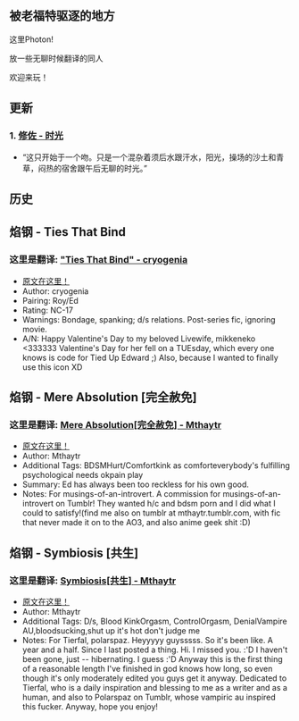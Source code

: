 ## 被老福特驱逐的地方
这里Photon!

放一些无聊时候翻译的同人

欢迎来玩！

## 更新

###  1. [修佐 - 时光](https://thisisphoton.github.io/Stories-of-RoyEd/time.html) 
* “这只开始于一个吻。只是一个混杂着须后水跟汗水，阳光，操场的沙土和青草，闷热的宿舍跟午后无聊的时光。”




## 历史

## 焰钢 - Ties That Bind 
### 这里是翻译: ["Ties That Bind" - cryogenia](https://thisisphoton.github.io/Stories-of-RoyEd/ties-that-bind.html)
* [原文在这里！](https://cryogenia.livejournal.com/225257.html)
* Author: cryogenia
* Pairing: Roy/Ed
* Rating: NC-17
* Warnings: Bondage, spanking; d/s relations. Post-series fic, ignoring movie.
* A/N: Happy Valentine's Day to my beloved Livewife, mikkeneko <333333 Valentine's Day for her fell on a TUEsday, which every one knows is code for Tied Up Edward ;) Also, because I wanted to finally use this icon XD

## 焰钢 - Mere Absolution [完全赦免]
### 这里是翻译: [Mere Absolution[完全赦免] - Mthaytr](https://thisisphoton.github.io/Stories-of-RoyEd/mere-absolution.html)
* [原文在这里！](https://archiveofourown.org/works/8584720?view_adult=true)
* Author: Mthaytr
* Additional Tags: BDSMHurt/Comfortkink as comforteverybody's fulfilling psychological needs okpain play
* Summary: Ed has always been too reckless for his own good.
* Notes: For musings-of-an-introvert. A commission for musings-of-an-introvert on Tumblr! They wanted h/c and bdsm porn and I did what I could to satisfy!(find me also on tumblr at mthaytr.tumblr.com, with fic that never made it on to the AO3, and also anime geek shit :D)

## 焰钢 - Symbiosis [共生]
### 这里是翻译: [Symbiosis[共生] - Mthaytr](https://thisisphoton.github.io/Stories-of-RoyEd/symbiosis.html)
* [原文在这里！](https://archiveofourown.org/works/7216060?hide_banner=true)
* Author: Mthaytr
* Additional Tags: D/s, Blood KinkOrgasm, ControlOrgasm, DenialVampire AU,bloodsucking,shut up it's hot don't judge me
* Notes: For Tierfal, polarspaz. Heyyyyy guysssss. So it's been like. A year and a half. Since I last posted a thing. Hi. I missed you. :'D I haven't been gone, just -- hibernating. I guess :'D Anyway this is the first thing of a reasonable length I've finished in god knows how long, so even though it's only moderately edited you guys get it anyway. Dedicated to Tierfal, who is a daily inspiration and blessing to me as a writer and as a human, and also to Polarspaz on Tumblr, whose vampiric au inspired this fucker. Anyway, hope you enjoy!
